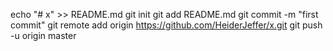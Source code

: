 echo "# x" >> README.md
git init
git add README.md
git commit -m "first commit"
git remote add origin https://github.com/HeiderJeffer/x.git
git push -u origin master
